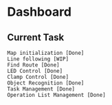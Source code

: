 # Dashboard
## Current Task
```
Map initialization [Done]
Line following [WIP]
Find Route [Done]
LED Control [Done]
Clamp Control [Done]
Object Recognition [Done]
Task Management [Done]
Operation List Management [Done]
```
